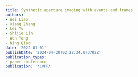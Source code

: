 ```yaml
---
title: Synthetic aperture imaging with events and frames
authors:
- Wei Liao
- Xiang Zhang
- Lei Yu
- Shijie Lin
- Wen Yang
- Ning Qiao
date: '2022-01-01'
publishDate: '2024-04-20T02:22:34.073702Z'
publication_types:
- paper-conference
publication: '*CVPR*'
---
```

